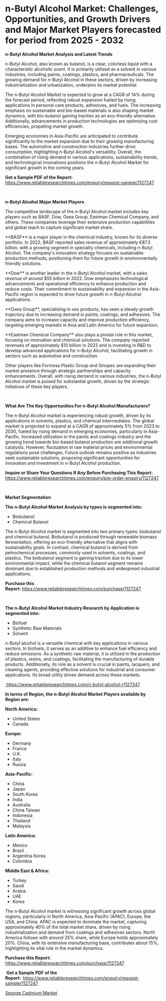 <p><h1>n-Butyl Alcohol Market: Challenges, Opportunities, and Growth Drivers and Major Market Players forecasted for period from 2025 - 2032</h1></p><p><strong>n-Butyl Alcohol Market Analysis and Latest Trends</strong></p>
<p><p>n-Butyl Alcohol, also known as butanol, is a clear, colorless liquid with a characteristic alcoholic scent. It is primarily utilized as a solvent in various industries, including paints, coatings, plastics, and pharmaceuticals. The growing demand for n-Butyl Alcohol in these sectors, driven by increasing industrialization and urbanization, underpins its market potential.</p><p>The n-Butyl Alcohol Market is expected to grow at a CAGR of 14% during the forecast period, reflecting robust expansion fueled by rising applications in personal care products, adhesives, and fuels. The increasing emphasis on sustainable and bio-based materials is also shaping market dynamics, with bio-butanol gaining traction as an eco-friendly alternative. Additionally, advancements in production technologies are optimizing cost efficiencies, propelling market growth.</p><p>Emerging economies in Asia-Pacific are anticipated to contribute significantly to the market expansion due to their growing manufacturing bases. The automotive and construction industries further drive consumption, highlighting n-Butyl Alcohol's versatility. Overall, the combination of rising demand in various applications, sustainability trends, and technological innovations positions the n-Butyl Alcohol Market for significant growth in the coming years.</p></p>
<p><strong>Get a Sample PDF of the Report:&nbsp;</strong> <a href="https://www.reliableresearchtimes.com/enquiry/request-sample/1127247?utm_campaign=2186&utm_medium=2&utm_source=Github&utm_content=ia&utm_term=04042025&utm_id=n-butyl-alcohol">https://www.reliableresearchtimes.com/enquiry/request-sample/1127247</a></p>
<p>&nbsp;</p>
<p><strong>n-Butyl Alcohol Major Market Players</strong></p>
<p><p>The competitive landscape of the n-Butyl Alcohol market includes key players such as BASF, Dow, Oxea Group, Eastman Chemical Company, and others. These companies leverage their extensive production capabilities and global reach to capture significant market share.</p><p>**BASF** is a major player in the chemical industry, known for its diverse portfolio. In 2022, BASF reported sales revenue of approximately €87.3 billion, with a growing segment in specialty chemicals, including n-Butyl Alcohol. The company's innovation strategy focuses on sustainable production methods, positioning them for future growth in environmentally friendly solutions.</p><p>**Dow** is another leader in the n-Butyl Alcohol market, with a sales revenue of around $55 billion in 2022. Dow emphasizes technological advancements and operational efficiency to enhance production and reduce costs. Their commitment to sustainability and expansion in the Asia-Pacific region is expected to drive future growth in n-Butyl Alcohol applications.</p><p>**Oxea Group**, specializing in oxo products, has seen a steady growth trajectory due to increasing demand in paints, coatings, and adhesives. The company aims to increase capacity and improve production efficiency, targeting emerging markets in Asia and Latin America for future expansion.</p><p>**Eastman Chemical Company** also plays a pivotal role in this market, focusing on innovation and chemical solutions. The company reported revenues of approximately $10 billion in 2022 and is investing in R&D to develop advanced applications for n-Butyl Alcohol, facilitating growth in sectors such as automotive and construction.</p><p>Other players like Formosa Plastic Group and Sinopec are expanding their market presence through strategic partnerships and capacity enhancements. Overall, with rising demand in various industries, the n-Butyl Alcohol market is poised for substantial growth, driven by the strategic initiatives of these key players.</p></p>
<p>&nbsp;</p>
<p><strong>What Are The Key Opportunities For n-Butyl Alcohol Manufacturers?</strong></p>
<p><p>The n-Butyl Alcohol market is experiencing robust growth, driven by its applications in solvents, plastics, and chemical intermediates. The global market is projected to expand at a CAGR of approximately 5% from 2023 to 2030, fueled by rising demand in emerging economies, particularly in Asia-Pacific. Increased utilization in the paints and coatings industry and the growing trend towards bio-based butanol production are additional growth catalysts. However, fluctuation in raw material prices and environmental regulations pose challenges. Future outlook remains positive as industries seek sustainable solutions, proposing significant opportunities for innovation and investment in n-Butyl Alcohol production.</p></p>
<p><strong>Inquire or Share Your Questions If Any Before Purchasing This Report:</strong> <a href="https://www.reliableresearchtimes.com/enquiry/pre-order-enquiry/1127247?utm_campaign=2186&utm_medium=2&utm_source=Github&utm_content=ia&utm_term=04042025&utm_id=n-butyl-alcohol">https://www.reliableresearchtimes.com/enquiry/pre-order-enquiry/1127247</a></p>
<p>&nbsp;</p>
<p><strong>Market Segmentation</strong></p>
<p><strong>The n-Butyl Alcohol Market Analysis by types is segmented into:</strong></p>
<p><ul><li>Biobutanol</li><li>Chemical Butanol</li></ul></p>
<p><p>The n-Butyl Alcohol market is segmented into two primary types: biobutanol and chemical butanol. Biobutanol is produced through renewable biomass fermentation, offering an eco-friendly alternative that aligns with sustainability goals. In contrast, chemical butanol is derived from petrochemical processes, commonly used in solvents, coatings, and plastics. The biobutanol segment is gaining traction due to its lower environmental impact, while the chemical butanol segment remains dominant due to established production methods and widespread industrial applications.</p></p>
<p><strong>Purchase this Report:&nbsp;</strong><a href="https://www.reliableresearchtimes.com/purchase/1127247?utm_campaign=2186&utm_medium=2&utm_source=Github&utm_content=ia&utm_term=04042025&utm_id=n-butyl-alcohol">https://www.reliableresearchtimes.com/purchase/1127247</a></p>
<p>&nbsp;</p>
<p><strong>The n-Butyl Alcohol Market Industry Research by Application is segmented into:</strong></p>
<p><ul><li>Biofuel</li><li>Synthetic Raw Materials</li><li>Solvent</li></ul></p>
<p><p>n-Butyl alcohol is a versatile chemical with key applications in various sectors. In biofuels, it serves as an additive to enhance fuel efficiency and reduce emissions. As a synthetic raw material, it is utilized in the production of plastics, resins, and coatings, facilitating the manufacturing of durable products. Additionally, its role as a solvent is crucial in paints, lacquers, and cleaning agents, providing effective solutions for industrial and consumer applications. Its broad utility drives demand across these markets.</p></p>
<p><a href="https://www.reliableresearchtimes.com/n-butyl-alcohol-r1127247?utm_campaign=2186&utm_medium=2&utm_source=Github&utm_content=ia&utm_term=04042025&utm_id=n-butyl-alcohol">&nbsp;https://www.reliableresearchtimes.com/n-butyl-alcohol-r1127247</a></p>
<p><strong>In terms of Region, the n-Butyl Alcohol Market Players available by Region are:</strong></p>
<p>
    <p> <strong> North America: </strong>
        <ul>
            <li>United States</li>
            <li>Canada</li>
        </ul>
        </p> 
    <p> <strong> Europe: </strong>
        <ul>
            <li>Germany</li>
            <li>France</li>
            <li>U.K.</li>
            <li>Italy</li>
            <li>Russia</li>
        </ul>
        </p> 
    <p> <strong> Asia-Pacific: </strong>
        <ul>
            <li>China</li>
            <li>Japan</li>
            <li>South Korea</li>
            <li>India</li>
            <li>Australia</li>
            <li>China Taiwan</li>
            <li>Indonesia</li>
            <li>Thailand</li>
            <li>Malaysia</li>
        </ul>
        </p> 
    <p> <strong> Latin America: </strong>
        <ul>
            <li>Mexico</li>
            <li>Brazil</li>
            <li>Argentina Korea</li>
            <li>Colombia</li>
        </ul>
        </p> 
    <p> <strong> Middle East & Africa: </strong>
        <ul>
            <li>Turkey</li>
            <li>Saudi</li>
            <li>Arabia</li>
            <li>UAE</li>
            <li>Korea</li>
        </ul>
    </p>
    </p>
<p><p>The n-Butyl Alcohol market is witnessing significant growth across global regions, particularly in North America, Asia-Pacific (APAC), Europe, the USA, and China. APAC is expected to dominate the market, capturing approximately 40% of the total market share, driven by rising industrialization and demand from coatings and adhesives sectors. North America follows with around 25% share, while Europe holds approximately 20%. China, with its extensive manufacturing base, contributes about 15%, highlighting its vital role in the market dynamics.</p></p>
<p><strong>Purchase this Report: </strong><a href="https://www.reliableresearchtimes.com/purchase/1127247?utm_campaign=2186&utm_medium=2&utm_source=Github&utm_content=ia&utm_term=04042025&utm_id=n-butyl-alcohol">https://www.reliableresearchtimes.com/purchase/1127247</a></p>
<p>&nbsp;<strong>Get a Sample PDF of the Report:&nbsp;&nbsp;</strong><a href="https://www.reliableresearchtimes.com/enquiry/request-sample/1127247?utm_campaign=2186&utm_medium=2&utm_source=Github&utm_content=ia&utm_term=04042025&utm_id=n-butyl-alcohol">https://www.reliableresearchtimes.com/enquiry/request-sample/1127247</a></p>
<p><strong></strong></p>
<p><p><a href="https://github.com/nathandecarvalho/Market-Research-Report-List-6/blob/main/sponge-cadmium-market.md?utm_campaign=2186&utm_medium=2&utm_source=Github&utm_content=ia&utm_term=04042025&utm_id=n-butyl-alcohol">Sponge Cadmium Market</a></p></p>